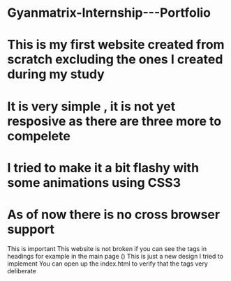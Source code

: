 # Gyanmatrix-Internship---Portfolio
# This is my first website created from scratch excluding the ones I created during my study
# It is very simple , it is not yet resposive as there are three more to compelete 
# I tried to make it a bit flashy with some animations using CSS3
# As of now there is no cross browser support 

This is important 
This website is not broken if you can see the tags in headings 
for example in the main page (<portfolio>)
This is just a new design I tried to implement
You can open up the index.html to verify that the tags very deliberate
